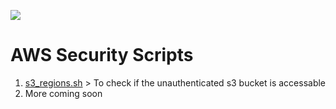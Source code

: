 <a href="https://www.buymeacoffee.com/0xDTC"><img src="https://img.buymeacoffee.com/button-api/?text=Buy me a knowledge&emoji=📖&slug=0xDTC&button_colour=FF5F5F&font_colour=ffffff&font_family=Comic&outline_colour=000000&coffee_colour=FFDD00" /></a>

# AWS Security Scripts

1. [s3_regions.sh](https://github.com/0xDTC/0xAWSCloud/blob/master/s3_regions.sh) > To check if the unauthenticated s3 bucket is accessable
2. More coming soon
